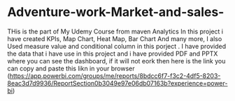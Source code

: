 # Adventure-work-Market-and-sales-
THis is the part of My Udemy Course from maven Analytics
In this project i have created KPIs, Map Chart, Heat Map, Bar Chart  And many more,
I also Used measure value and conditional column in this porject .
I have provided the data that i have use in this project and i have provided PDF and PPTX where you can see the dashboard,
if it will not eork then here is the link you can copy and paste this likn in your browser 
(https://app.powerbi.com/groups/me/reports/8bdcc6f7-f3c2-4df5-8203-8eac3d7d9936/ReportSection0b3049e97e06db07163b?experience=power-bi)
